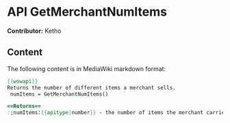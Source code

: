 # API GetMerchantNumItems

**Contributor:** Ketho

## Content

The following content is in MediaWiki markdown format:

```mediawiki
{{wowapi}}
Returns the number of different items a merchant sells.
 numItems = GetMerchantNumItems()

==Returns==
:;numItems:{{apitype|number}} - the number of items the merchant carries, or 0 if not currently interacting with an item merchant.
```